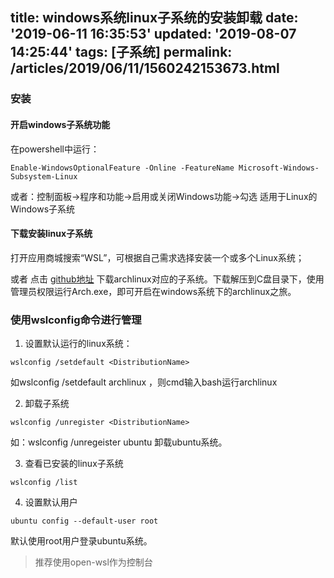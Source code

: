 title: windows系统linux子系统的安装卸载
date: '2019-06-11 16:35:53'
updated: '2019-08-07 14:25:44'
tags: [子系统]
permalink: /articles/2019/06/11/1560242153673.html
---
### 安装

#### 开启windows子系统功能

在powershell中运行：
```
Enable-WindowsOptionalFeature -Online -FeatureName Microsoft-Windows-Subsystem-Linux
```
或者：控制面板->程序和功能->启用或关闭Windows功能->勾选 适用于Linux的Windows子系统

#### 下载安装linux子系统

打开应用商城搜索“WSL”，可根据自己需求选择安装一个或多个Linux系统；

或者 点击 [github地址](https://github.com/yuk7/ArchWSL/releases) 下载archlinux对应的子系统。下载解压到C盘目录下，使用管理员权限运行Arch.exe，即可开启在windows系统下的archlinux之旅。

### 使用wslconfig命令进行管理

1. 设置默认运行的linux系统：

```
wslconfig /setdefault <DistributionName>
```

如wslconfig /setdefault archlinux ，则cmd输入bash运行archlinux

2. 卸载子系统

```
wslconfig /unregister <DistributionName>
```

如：wslconfig /unregeister ubuntu 卸载ubuntu系统。

3. 查看已安装的linux子系统

```
wslconfig /list
```

4. 设置默认用户

```
ubuntu config --default-user root
```

默认使用root用户登录ubuntu系统。


>  推荐使用open-wsl作为控制台